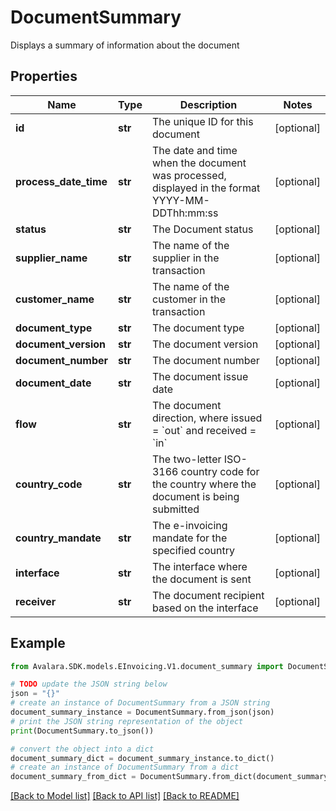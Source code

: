 # DocumentSummary

Displays a summary of information about the document

## Properties

Name | Type | Description | Notes
------------ | ------------- | ------------- | -------------
**id** | **str** | The unique ID for this document | [optional] 
**process_date_time** | **str** | The date and time when the document was processed, displayed in the format YYYY-MM-DDThh:mm:ss | [optional] 
**status** | **str** | The Document status | [optional] 
**supplier_name** | **str** | The name of the supplier in the transaction | [optional] 
**customer_name** | **str** | The name of the customer in the transaction | [optional] 
**document_type** | **str** | The document type | [optional] 
**document_version** | **str** | The document version | [optional] 
**document_number** | **str** | The document number | [optional] 
**document_date** | **str** | The document issue date | [optional] 
**flow** | **str** | The document direction, where issued &#x3D; &#x60;out&#x60; and received &#x3D; &#x60;in&#x60; | [optional] 
**country_code** | **str** | The two-letter ISO-3166 country code for the country where the document is being submitted | [optional] 
**country_mandate** | **str** | The e-invoicing mandate for the specified country | [optional] 
**interface** | **str** | The interface where the document is sent | [optional] 
**receiver** | **str** | The document recipient based on the interface | [optional] 

## Example

```python
from Avalara.SDK.models.EInvoicing.V1.document_summary import DocumentSummary

# TODO update the JSON string below
json = "{}"
# create an instance of DocumentSummary from a JSON string
document_summary_instance = DocumentSummary.from_json(json)
# print the JSON string representation of the object
print(DocumentSummary.to_json())

# convert the object into a dict
document_summary_dict = document_summary_instance.to_dict()
# create an instance of DocumentSummary from a dict
document_summary_from_dict = DocumentSummary.from_dict(document_summary_dict)
```
[[Back to Model list]](../README.md#documentation-for-models) [[Back to API list]](../README.md#documentation-for-api-endpoints) [[Back to README]](../README.md)



